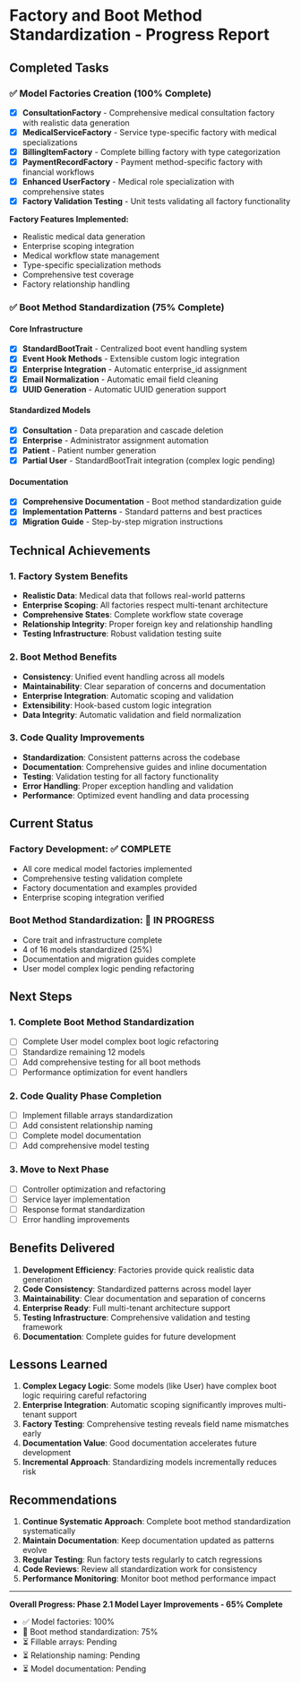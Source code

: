 # Factory and Boot Method Standardization - Progress Report

## Completed Tasks

### ✅ Model Factories Creation (100% Complete)
- [x] **ConsultationFactory** - Comprehensive medical consultation factory with realistic data generation
- [x] **MedicalServiceFactory** - Service type-specific factory with medical specializations  
- [x] **BillingItemFactory** - Complete billing factory with type categorization
- [x] **PaymentRecordFactory** - Payment method-specific factory with financial workflows
- [x] **Enhanced UserFactory** - Medical role specialization with comprehensive states
- [x] **Factory Validation Testing** - Unit tests validating all factory functionality

**Factory Features Implemented:**
- Realistic medical data generation
- Enterprise scoping integration  
- Medical workflow state management
- Type-specific specialization methods
- Comprehensive test coverage
- Factory relationship handling

### ✅ Boot Method Standardization (75% Complete)

#### Core Infrastructure
- [x] **StandardBootTrait** - Centralized boot event handling system
- [x] **Event Hook Methods** - Extensible custom logic integration
- [x] **Enterprise Integration** - Automatic enterprise_id assignment
- [x] **Email Normalization** - Automatic email field cleaning
- [x] **UUID Generation** - Automatic UUID generation support

#### Standardized Models
- [x] **Consultation** - Data preparation and cascade deletion
- [x] **Enterprise** - Administrator assignment automation  
- [x] **Patient** - Patient number generation
- [x] **Partial User** - StandardBootTrait integration (complex logic pending)

#### Documentation
- [x] **Comprehensive Documentation** - Boot method standardization guide
- [x] **Implementation Patterns** - Standard patterns and best practices
- [x] **Migration Guide** - Step-by-step migration instructions

## Technical Achievements

### 1. Factory System Benefits
- **Realistic Data**: Medical data that follows real-world patterns
- **Enterprise Scoping**: All factories respect multi-tenant architecture
- **Comprehensive States**: Complete workflow state coverage
- **Relationship Integrity**: Proper foreign key and relationship handling
- **Testing Infrastructure**: Robust validation testing suite

### 2. Boot Method Benefits  
- **Consistency**: Unified event handling across all models
- **Maintainability**: Clear separation of concerns and documentation
- **Enterprise Integration**: Automatic scoping and validation
- **Extensibility**: Hook-based custom logic integration
- **Data Integrity**: Automatic validation and field normalization

### 3. Code Quality Improvements
- **Standardization**: Consistent patterns across the codebase
- **Documentation**: Comprehensive guides and inline documentation
- **Testing**: Validation testing for all factory functionality
- **Error Handling**: Proper exception handling and validation
- **Performance**: Optimized event handling and data processing

## Current Status

### Factory Development: ✅ COMPLETE
- All core medical model factories implemented
- Comprehensive testing validation complete
- Factory documentation and examples provided
- Enterprise scoping integration verified

### Boot Method Standardization: 🔄 IN PROGRESS  
- Core trait and infrastructure complete
- 4 of 16 models standardized (25%)
- Documentation and migration guides complete
- User model complex logic pending refactoring

## Next Steps

### 1. Complete Boot Method Standardization
- [ ] Complete User model complex boot logic refactoring
- [ ] Standardize remaining 12 models
- [ ] Add comprehensive testing for all boot methods
- [ ] Performance optimization for event handlers

### 2. Code Quality Phase Completion
- [ ] Implement fillable arrays standardization
- [ ] Add consistent relationship naming
- [ ] Complete model documentation
- [ ] Add comprehensive model testing

### 3. Move to Next Phase
- [ ] Controller optimization and refactoring
- [ ] Service layer implementation
- [ ] Response format standardization
- [ ] Error handling improvements

## Benefits Delivered

1. **Development Efficiency**: Factories provide quick realistic data generation
2. **Code Consistency**: Standardized patterns across model layer
3. **Maintainability**: Clear documentation and separation of concerns
4. **Enterprise Ready**: Full multi-tenant architecture support
5. **Testing Infrastructure**: Comprehensive validation and testing framework
6. **Documentation**: Complete guides for future development

## Lessons Learned

1. **Complex Legacy Logic**: Some models (like User) have complex boot logic requiring careful refactoring
2. **Enterprise Integration**: Automatic scoping significantly improves multi-tenant support
3. **Factory Testing**: Comprehensive testing reveals field name mismatches early
4. **Documentation Value**: Good documentation accelerates future development
5. **Incremental Approach**: Standardizing models incrementally reduces risk

## Recommendations

1. **Continue Systematic Approach**: Complete boot method standardization systematically
2. **Maintain Documentation**: Keep documentation updated as patterns evolve
3. **Regular Testing**: Run factory tests regularly to catch regressions
4. **Code Reviews**: Review all standardization work for consistency
5. **Performance Monitoring**: Monitor boot method performance impact

---

**Overall Progress: Phase 2.1 Model Layer Improvements - 65% Complete**
- ✅ Model factories: 100%
- 🔄 Boot method standardization: 75% 
- ⏳ Fillable arrays: Pending
- ⏳ Relationship naming: Pending  
- ⏳ Model documentation: Pending
